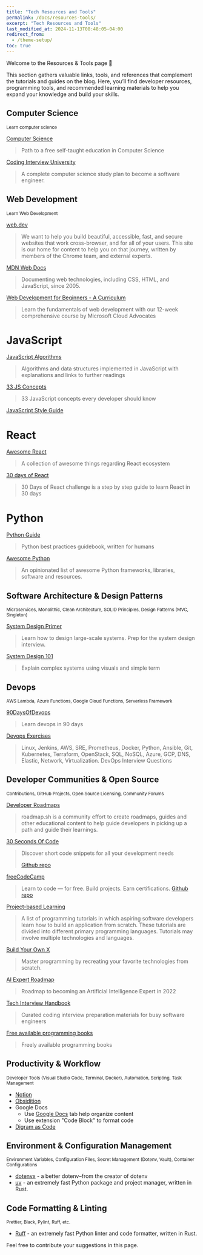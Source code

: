 ```yaml
---
title: "Tech Resources and Tools"
permalink: /docs/resources-tools/
excerpt: "Tech Resources and Tools"
last_modified_at: 2024-11-13T08:48:05-04:00
redirect_from:
  - /theme-setup/
toc: true
---
```


Welcome to the Resources & Tools page 👋

This section gathers valuable links, tools, and references that complement the tutorials and guides on the blog. Here, you’ll find developer resources, programming tools, and recommended learning materials to help you expand your knowledge and build your skills.

## Computer Science
<sub>Learn computer science</sub>

[Computer Science](https://github.com/ossu/computer-science)
> Path to a free self-taught education in Computer Science
>

[Coding Interview University](https://github.com/jwasham/coding-interview-university)
> A complete computer science study plan to become a software engineer.
>

## Web Development
<sub>Learn Web Development</sub>

[web.dev](https://web.dev)
> We want to help you build beautiful, accessible, fast, and secure websites that work cross-browser, and for all of your users. This site is our home for content to help you on that journey, written by members of the Chrome team, and external experts.
>

[MDN Web Docs](https://developer.mozilla.org/en-US/)
> Documenting web technologies, including CSS, HTML, and JavaScript, since 2005.

[Web Development for Beginners - A Curriculum](https://microsoft.github.io/Web-Dev-For-Beginners/#/)
> Learn the fundamentals of web development with our 12-week comprehensive course by Microsoft Cloud Advocates

# JavaScript

[JavaScript Algorithms](https://github.com/trekhleb/javascript-algorithms)
> Algorithms and data structures implemented in JavaScript with explanations and links to further readings

[33 JS Concepts](https://github.com/leonardomso/33-js-concepts)
> 33 JavaScript concepts every developer should know

[JavaScript Style Guide](https://github.com/airbnb/javascript)

# React
[Awesome React](https://github.com/enaqx/awesome-react)
> A collection of awesome things regarding React ecosystem
>

[30 days of React](https://github.com/Asabeneh/30-Days-Of-React)
> 30 Days of React challenge is a step by step guide to learn React in 30 days

# Python
[Python Guide](https://github.com/realpython/python-guide)
> Python best practices guidebook, written for humans
>

[Awesome Python](https://github.com/vinta/awesome-python)
> An opinionated list of awesome Python frameworks, libraries, software and resources.

## Software Architecture & Design Patterns

<sub>Microservices, Monolithic, Clean Architecture, SOLID Principles, Design Patterns (MVC, Singleton)</sub>

[System Design Primer](https://github.com/donnemartin/system-design-primer)
> Learn how to design large-scale systems. Prep for the system design interview.

[System Design 101](https://github.com/ByteByteGoHq/system-design-101)
> Explain complex systems using visuals and simple term

## Devops

<sub>AWS Lambda, Azure Functions, Google Cloud Functions, Serverless Framework</sub>

[90DaysOfDevops](https://www.90daysofdevops.com/)
> Learn devops in 90 days

[Devops Exercises](https://github.com/bregman-arie/devops-exercises)
> Linux, Jenkins, AWS, SRE, Prometheus, Docker, Python, Ansible, Git, Kubernetes, Terraform, OpenStack, SQL, NoSQL, Azure, GCP, DNS, Elastic, Network, Virtualization. DevOps Interview Questions
>

## Developer Communities & Open Source

<sub>Contributions, GitHub Projects, Open Source Licensing, Community Forums</sub>

[Developer Roadmaps](https://roadmap.sh/)
> roadmap.sh is a community effort to create roadmaps, guides and other educational content to help guide developers in picking up a path and guide their learnings.

[30 Seconds Of Code](https://www.30secondsofcode.org/)
> Discover short code snippets for all your development needs
> 
> [Github repo](https://github.com/Chalarangelo/30-seconds-of-code)

[freeCodeCamp](https://www.freecodecamp.org/)
> Learn to code — for free. Build projects. Earn certifications.
> [Github repo](https://github.com/freeCodeCamp/freeCodeCamp)

[Project-based Learning](https://github.com/practical-tutorials/project-based-learning)
> A list of programming tutorials in which aspiring software developers learn how to build an application from scratch. These tutorials are divided into different primary programming languages. Tutorials may involve multiple technologies and languages.

[Build Your Own X](https://github.com/codecrafters-io/build-your-own-x)
> Master programming by recreating your favorite technologies from scratch.
>

[AI Expert Roadmap](https://github.com/AMAI-GmbH/AI-Expert-Roadmap)
> Roadmap to becoming an Artificial Intelligence Expert in 2022
>

[Tech Interview Handbook](https://github.com/yangshun/tech-interview-handbook)
> Curated coding interview preparation materials for busy software engineers
>

[Free available programming books](https://github.com/EbookFoundation/free-programming-books)
> Freely available programming books

## Productivity & Workflow

<sub>Developer Tools (Visual Studio Code, Terminal, Docker), Automation, Scripting, Task Management</sub>

- [Notion](https://www.notion.so/)
- [Obsidition](https://obsidian.md/)
- Google Docs
  - Use [Google Docs](https://support.google.com/docs/answer/15499791?sjid=6485208864629247045-AP) tab help organize content
  - Use extension "Code Block" to format code
- [Digram as Code](https://diagrams.mingrammer.com/)

## Environment & Configuration Management

<sub>Environment Variables, Configuration Files, Secret Management (Dotenv, Vault), Container Configurations</sub>

- [dotenvx](https://dotenvx.com/) - a better dotenv–from the creator of dotenv
- [uv](https://docs.astral.sh/uv) - an extremely fast Python package and project manager, written in Rust.


## Code Formatting & Linting

<sub>Prettier, Black, Pylint, Ruff, etc.</sub>

- [Ruff](https://docs.astral.sh/ruff/) - an extremely fast Python linter and code formatter, written in Rust.


Feel free to contribute your suggestions in this page.